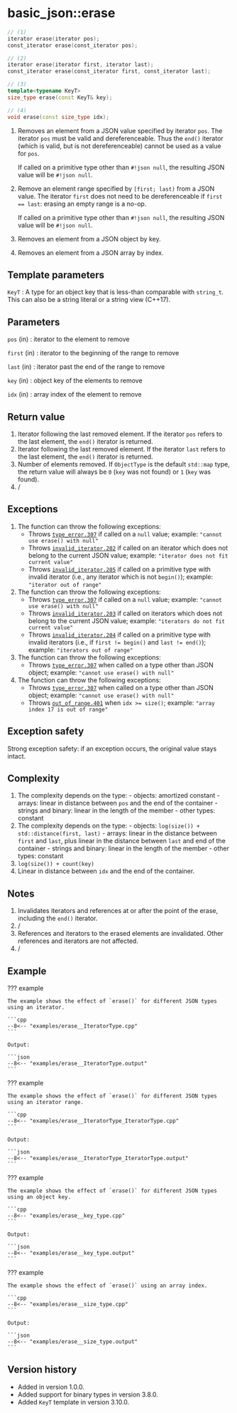 # basic_json::erase

```cpp
// (1)
iterator erase(iterator pos);
const_iterator erase(const_iterator pos);

// (2)
iterator erase(iterator first, iterator last);
const_iterator erase(const_iterator first, const_iterator last);

// (3)
template<typename KeyT>
size_type erase(const KeyT& key);

// (4)
void erase(const size_type idx);
```

1. Removes an element from a JSON value specified by iterator `pos`. The iterator `pos` must be valid and
   dereferenceable. Thus the `end()` iterator (which is valid, but is not dereferenceable) cannot be used as a value for
   `pos`.
   
    If called on a primitive type other than `#!json null`, the resulting JSON value will be `#!json null`.

2. Remove an element range specified by `[first; last)` from a JSON value. The iterator `first` does not need to be
   dereferenceable if `first == last`: erasing an empty range is a no-op.
   
    If called on a primitive type other than `#!json null`, the resulting JSON value will be `#!json null`.

3. Removes an element from a JSON object by key.

4. Removes an element from a JSON array by index.

## Template parameters

`KeyT`
:   A type for an object key that is less-than comparable with `string_t`. This can also be a string literal or a string
    view (C++17).

## Parameters

`pos` (in)
:   iterator to the element to remove

`first` (in)
:   iterator to the beginning of the range to remove

`last` (in)
:   iterator past the end of the range to remove

`key` (in)
:   object key of the elements to remove
    
`idx` (in)
:   array index of the element to remove
    
## Return value

1. Iterator following the last removed element. If the iterator `pos` refers to the last element, the `end()` iterator
   is returned.
2. Iterator following the last removed element. If the iterator `last` refers to the last element, the `end()` iterator
   is returned.
3. Number of elements removed. If `ObjectType` is the default `std::map` type, the return value will always be `0`
   (`key` was not found) or `1` (`key` was found).
4. /

## Exceptions

1. The function can throw the following exceptions:
    - Throws [`type_error.307`](../../home/exceptions.md#jsonexceptiontype_error307) if called on a `null` value;
      example: `"cannot use erase() with null"`
    - Throws [`invalid_iterator.202`](../../home/exceptions.md#jsonexceptioninvalid_iterator202) if called on an
      iterator which does not belong to the current JSON value; example: `"iterator does not fit current value"`
    - Throws [`invalid_iterator.205`](../../home/exceptions.md#jsonexceptioninvalid_iterator205) if called on a
      primitive type with invalid iterator (i.e., any iterator which is not `begin()`); example: `"iterator out of
      range"`
2. The function can throw the following exceptions:
    - Throws [`type_error.307`](../../home/exceptions.md#jsonexceptiontype_error307) if called on a `null` value;
      example: `"cannot use erase() with null"`
    - Throws [`invalid_iterator.203`](../../home/exceptions.md#jsonexceptioninvalid_iterator203) if called on iterators
      which does not belong to the current JSON value; example: `"iterators do not fit current value"`
    - Throws [`invalid_iterator.204`](../../home/exceptions.md#jsonexceptioninvalid_iterator204) if called on a
      primitive type with invalid iterators (i.e., if `first != begin()` and `last != end()`); example: `"iterators out
      of range"`
3. The function can throw the following exceptions:
    - Throws [`type_error.307`](../../home/exceptions.md#jsonexceptiontype_error307) when called on a type other than
      JSON object; example: `"cannot use erase() with null"`
4. The function can throw the following exceptions:
    - Throws [`type_error.307`](../../home/exceptions.md#jsonexceptiontype_error307) when called on a type other than
      JSON object; example: `"cannot use erase() with null"`
    - Throws [`out_of_range.401`](../../home/exceptions.md#jsonexceptionout_of_range401) when `idx >= size()`; example:
      `"array index 17 is out of range"`

## Exception safety

Strong exception safety: if an exception occurs, the original value stays intact.

## Complexity

1. The complexity depends on the type:
       - objects: amortized constant
       - arrays: linear in distance between `pos` and the end of the container
       - strings and binary: linear in the length of the member
       - other types: constant
2. The complexity depends on the type:
       - objects: `log(size()) + std::distance(first, last)`
       - arrays: linear in the distance between `first` and `last`, plus linear
         in the distance between `last` and end of the container
       - strings and binary: linear in the length of the member
       - other types: constant
3. `log(size()) + count(key)`
4. Linear in distance between `idx` and the end of the container.

## Notes

1. Invalidates iterators and references at or after the point of the
   erase, including the `end()` iterator.
2. /
3. References and iterators to the erased elements are invalidated. Other references and iterators are not affected.
4. /

## Example

??? example

    The example shows the effect of `erase()` for different JSON types using an iterator.
    
    ```cpp
    --8<-- "examples/erase__IteratorType.cpp"
    ```
    
    Output:
    
    ```json
    --8<-- "examples/erase__IteratorType.output"
    ```

??? example

    The example shows the effect of `erase()` for different JSON types using an iterator range.
    
    ```cpp
    --8<-- "examples/erase__IteratorType_IteratorType.cpp"
    ```
    
    Output:
    
    ```json
    --8<-- "examples/erase__IteratorType_IteratorType.output"
    ```

??? example

    The example shows the effect of `erase()` for different JSON types using an object key.
    
    ```cpp
    --8<-- "examples/erase__key_type.cpp"
    ```
    
    Output:
    
    ```json
    --8<-- "examples/erase__key_type.output"
    ```

??? example

    The example shows the effect of `erase()` using an array index.
    
    ```cpp
    --8<-- "examples/erase__size_type.cpp"
    ```
    
    Output:
    
    ```json
    --8<-- "examples/erase__size_type.output"
    ```

## Version history

- Added in version 1.0.0.
- Added support for binary types in version 3.8.0.
- Added `KeyT` template in version 3.10.0.

